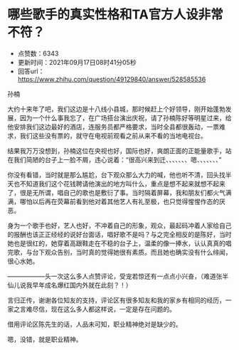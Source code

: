# 哪些歌手的真实性格和TA官方人设非常不符？
- 点赞数：6343
- 更新时间：2021年09月17日08时41分05秒
- 回答url：https://www.zhihu.com/question/49129840/answer/528585536
<body>
 <p data-pid="2EhtMfWK">孙楠</p>
 <p data-pid="kF3l9ju5">大约十来年了吧，我们这边是十八线小县城，那时候赶上个好领导，刚开始蓬勃发展，因为一个什么事我忘了，在广场搭台演出庆祝，请了孙楠陈好等明星过来，给他安排我们这边最好的酒店，连服务员都严格要求，当时全县都很轰动，一票难求，我们这些没有票的，就守在电视前观看之前从来不看的当地电视台。</p>
 <p data-pid="AfztHrsJ">结果我万万没想到，孙楠这位在央视也好，国际也好，爽朗正面的正能量歌手，站在我们简陋的台子上一脸不屑，违心说着：“很高兴来到迁、、、、、、、嗯、、、、、、、”</p>
 <p data-pid="h8wty-nW">你没有看错，当时就是那么尴尬，台下观众那么大力的喊，他也听不清，回头找半天也不知道我们这个花钱聘请他演出的地方叫什么，重点是想不起来就想不起来了，很是无所谓，唱自己的歌也是敷衍了事。当时隔着屏幕，我和朋友们都火气满满，哪怕以后再在荧幕前看到他对着其他艺人有礼至极，也只觉得惺惺作态的厌恶。</p>
 <p data-pid="aHfKVOkk">身为一个歌手也好，艺人也好，不冲着自己的形象，观众，最起码冲着人家给自己的报酬也该正正经经的说好台面话，唱好歌不是吗？与之完全相反的是陈好，当时她也是很红的，她穿着高跟鞋走在不稳的台子上，温柔的像一捧水，认认真真的唱完歌，与台下观众告别，当时真的觉得她很有素质。而且她也确实没有什么绯闻，很心水她。</p>
 <p data-pid="N8T5ZIjD">——————头一次这么多人点赞评论，受宠若惊还有一点点小兴奋，（难道张半仙儿说我早年成名爆红国内外就在此刻？！）</p>
 <p data-pid="ImdGVDf-">言归正传，谢谢各位知友的支持，评论区有很多知友和我的家乡有相同的经历，一家之言难尽信，现在这么多人都这样说，一定是存在问题的。</p>
 <p data-pid="O2no0Ri1">借用评论区陈先生的话，人品未可知，职业精神绝对是缺少的。</p>
 <p data-pid="EHTlxxAM">嗯，没错，就是职业精神。</p>
</body>